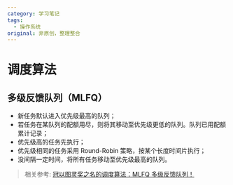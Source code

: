 ```yaml
---
category: 学习笔记
tags:
  - 操作系统
original: 非原创，整理整合
---
```

# 调度算法

## 多级反馈队列（MLFQ）

- 新任务默认进入优先级最高的队列；
- 若任务在某队列的配额用尽，则将其移动至优先级更低的队列。队列已用配额累计记录；
- 优先级高的任务先执行；
- 优先级相同的任务采用 Round-Robin 策略，按某个长度时间片执行；
- 没间隔一定时间，将所有任务移动至优先级最高的队列。

> 相关参考: [冠以图灵奖之名的调度算法：MLFQ 多级反馈队列！](https://www.bilibili.com/video/BV18T1FYMEiJ)